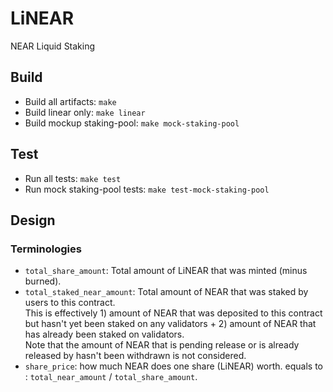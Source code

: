 # LiNEAR
NEAR Liquid Staking

## Build
- Build all artifacts: `make`
- Build linear only: `make linear`
- Build mockup staking-pool: `make mock-staking-pool`

## Test
- Run all tests: `make test`
- Run mock staking-pool tests: `make test-mock-staking-pool`

## Design

### Terminologies
- `total_share_amount`: Total amount of LiNEAR that was minted (minus burned).
- `total_staked_near_amount`: Total amount of NEAR that was staked by users to this contract.     
  This is effectively 1) amount of NEAR that was deposited to this contract but hasn't yet been staked on any validators + 2) amount of NEAR that has already been staked on validators.    
  Note that the amount of NEAR that is pending release or is already released by hasn't been withdrawn is not considered.
- `share_price`: how much NEAR does one share (LiNEAR) worth. equals to : `total_near_amount` / `total_share_amount`.
